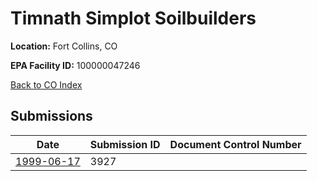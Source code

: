 # Timnath Simplot Soilbuilders

**Location:** Fort Collins, CO

**EPA Facility ID:** 100000047246

[Back to CO Index](../../index.md)

## Submissions

| Date | Submission ID | Document Control Number |
|------|--------------|-------------------------|
| [1999-06-17](submissions/3927.md) | 3927 |  |
